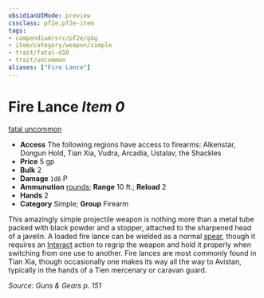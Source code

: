 ```yaml
---
obsidianUIMode: preview
cssclass: pf2e,pf2e-item
tags:
- compendium/src/pf2e/g&g
- item/category/weapon/simple
- trait/fatal-d10
- trait/uncommon
aliases: ["Fire Lance"]
---
```

# Fire Lance *Item 0*  
[fatal <d10>](../../../rules/traits/fatal.md)  [uncommon](../../../rules/traits/uncommon.md)  

- **Access** The following regions have access to firearms: Alkenstar, Dongun Hold, Tian Xia, Vudra, Arcadia, Ustalav, the Shackles
- **Price** 5 gp
- **Bulk** 2
- **Damage** `1d6` P
- **Ammunution** [rounds](round-10-g-g.md); **Range** 10 ft.; **Reload** 2
- **Hands** 2
- **Category** Simple; **Group** Firearm 

This amazingly simple projectile weapon is nothing more than a metal tube packed with black powder and a stopper, attached to the sharpened head of a javelin. A loaded fire lance can be wielded as a normal [spear](spear.md), though it requires an [Interact](../../../rules/actions/interact.md) action to regrip the weapon and hold it properly when switching from one use to another. Fire lances are most commonly found in Tian Xia, though occasionally one makes its way all the way to Avistan, typically in the hands of a Tien mercenary or caravan guard.

*Source: Guns & Gears p. 151*